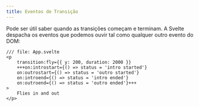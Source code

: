 ```yaml
---
title: Eventos de Transição
---
```


Pode ser útil saber quando as transições começam e terminam. A Svelte despacha os eventos que podemos ouvir tal como qualquer outro evento do DOM:

```svelte
/// file: App.svelte
<p
	transition:fly={{ y: 200, duration: 2000 }}
	+++on:introstart={() => status = 'intro started'}
	on:outrostart={() => status = 'outro started'}
	on:introend={() => status = 'intro ended'}
	on:outroend={() => status = 'outro ended'}+++
>
	Flies in and out
</p>
```
